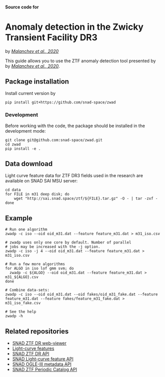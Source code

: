 #### Source code for
# Anomaly detection in the Zwicky Transient Facility DR3

by [*Malanchev et al., 2020*](https://arxiv.org/abs/XXXXX)

This guide allows you to use the ZTF anomaly detection tool presented by by [*Malanchev et al., 2020*](https://arxiv.org/abs/XXXXX).

## Package installation

Install current version by
```shell
pip install git+https://github.com/snad-space/zwad
```

### Development
Before working with the code, the package should be installed in the development
mode:
```shell
git clone git@github.com:snad-space/zwad.git
cd zwad
pip install -e .
```

## Data download
Light curve feature data for ZTF DR3 fields used in the research are available on SNAD SAI MSU server:
```shell
cd data
for FILE in m31 deep disk; do
    wget "http://sai.snad.space/ztf/${FILE}.tar.gz" -O - | tar -zxf -
done
```

## Example

```shell
# Run one algorithm
zwadp -c iso --oid oid_m31.dat --feature feature_m31.dat > m31_iso.csv

# zwadp uses only one core by default. Number of parallel
# jobs may be increased with the -j option.
zwadp -c iso -j 4 --oid oid_m31.dat --feature feature_m31.dat > m31_iso.csv

# Run a few more algorithms
for ALGO in iso lof gmm svm; do
  zwadp -c ${ALGO} --oid oid_m31.dat --feature feature_m31.dat > m31_${ALGO}.csv
done

# Combine data-sets:
zwadp -c iso --oid oid_m31.dat --oid fakes/oid_m31_fake.dat --feature feature_m31.dat --feature fakes/feature_m31_fake.dat > m31_iso_fake.csv

# See the help
zwadp -h
```

## Related repositories
- [SNAD ZTF DR web-viewer](//github.com/snad-space/ztf-viewer)
- [Light-curve features](//github.com/hombit/light-curve)
- [SNAD ZTF DR API](http://db.ztf.snad.space)
- [SNAD Light-curve feature API](http://features.lc.snad.space/help)
- [SNAD OGLE-III metadata API](http://ogle3.snad.space/)
- [SNAD ZTF Periodic Catalog API](http://periodic.ztf.snad.space)
